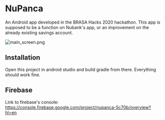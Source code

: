 # NuPanca

An Android app developed in the BRASA Hacks 2020 hackathon. This app is supposed to be a function on Nubank's app, or an improvement on the already existing savings account. 

![main_screen.png](https://github.com/aloysiogl/nupanca/tree/master/design/assets/images/main_screen.png)

## Installation

Open this project in android studio and build gradle from there. Everything should work fine. 

## Firebase

Link to firebase's console: https://console.firebase.google.com/project/nupanca-5c70b/overview?hl=en
